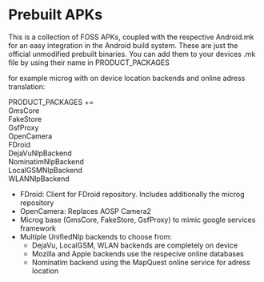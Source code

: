# Prebuilt APKs

This is a collection of FOSS APKs, coupled with the respective Android.mk for an easy integration in the Android build system. These are just the official unmodified prebuilt binaries.
You can add them to your devices .mk file by using their name in PRODUCT_PACKAGES

for example microg with on device location backends and online adress translation:

PRODUCT_PACKAGES += \
   GmsCore \
   FakeStore \
   GsfProxy \
   OpenCamera \
   FDroid \
   DejaVuNlpBackend \
   NominatimNlpBackend \
   LocalGSMNlpBackend \
   WLANNlpBackend


* FDroid: Client for FDroid repository. Includes additionally the microg repository
* OpenCamera: Replaces AOSP Camera2
* Microg base (GmsCore, FakeStore, GsfProxy) to mimic google services framework
* Multiple UnifiedNlp backends to choose from:
   * DejaVu, LocalGSM, WLAN backends are completely on device
   * Mozilla and Apple backends use the respecive online databases
   * Nominatim backend using the MapQuest online service for adress location
